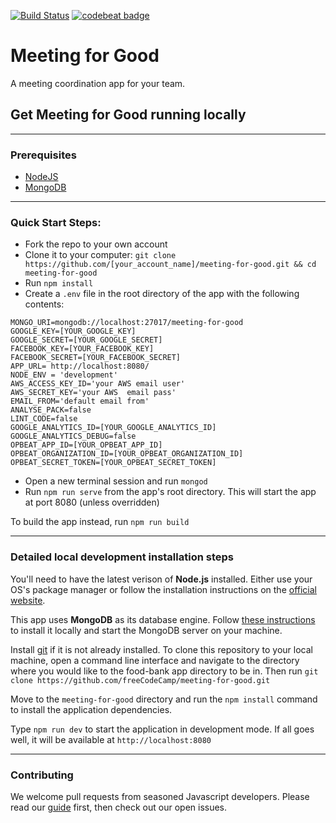 [![Build Status](https://travis-ci.org/freeCodeCamp/meeting-for-good.svg?branch=master)](https://travis-ci.org/freeCodeCamp/meeting-for-good)
[![codebeat badge](https://codebeat.co/assets/svg/badges/A-398b39-669406e9e1b136187b91af587d4092b0160370f271f66a651f444b990c2730e9.svg)](https://codebeat.co/projects/github-com-jrogatis-meeting-for-good-development-70f431f9-1e70-4bab-8318-0d348bab0998)
# Meeting for Good
A meeting coordination app for your team.

## Get Meeting for Good running locally

------------
### Prerequisites
- [NodeJS](https://nodejs.org)
- [MongoDB](https://www.mongodb.org)

------------
### Quick Start Steps:
- Fork the repo to your own account
- Clone it to your computer:
`git clone https://github.com/[your_account_name]/meeting-for-good.git && cd meeting-for-good`
- Run `npm install`
- Create a `.env` file in the root directory of the app with the following contents:
```
MONGO_URI=mongodb://localhost:27017/meeting-for-good
GOOGLE_KEY=[YOUR_GOOGLE_KEY]
GOOGLE_SECRET=[YOUR_GOOGLE_SECRET]
FACEBOOK_KEY=[YOUR_FACEBOOK_KEY]
FACEBOOK_SECRET=[YOUR_FACEBOOK_SECRET]
APP_URL= http://localhost:8080/
NODE_ENV = 'development'
AWS_ACCESS_KEY_ID='your AWS email user'
AWS_SECRET_KEY='your AWS  email pass'
EMAIL_FROM='default email from'
ANALYSE_PACK=false
LINT_CODE=false
GOOGLE_ANALYTICS_ID=[YOUR_GOOGLE_ANALYTICS_ID]
GOOGLE_ANALYTICS_DEBUG=false
OPBEAT_APP_ID=[YOUR_OPBEAT_APP_ID]
OPBEAT_ORGANIZATION_ID=[YOUR_OPBEAT_ORGANIZATION_ID]
OPBEAT_SECRET_TOKEN=[YOUR_OPBEAT_SECRET_TOKEN]
```
- Open a new terminal session and run `mongod`
- Run `npm run serve` from the app's root directory. This will start the app at port 8080 (unless overridden)

To build the app instead, run `npm run build`

------------
### Detailed local development installation steps

You'll need to have the latest verison of **Node.js** installed. Either use your OS's package manager or follow the installation instructions on the [official website](http://nodejs.org).

This app uses **MongoDB** as its database engine. Follow [these instructions](https://docs.mongodb.com/manual/installation/#mongodb-community-edition) to install it locally and start the MongoDB server on your machine.

Install [git](https://git-scm.com/book/en/v2/Getting-Started-Installing-Git) if it is not already installed. To clone this repository to your local machine, open a command line interface and navigate to the directory where you would like to the food-bank app directory to be in. Then run
`git clone https://github.com/freeCodeCamp/meeting-for-good.git`

Move to the `meeting-for-good` directory and run the `npm install` command to install the application dependencies.

Type `npm run dev` to start the application in development mode. If all goes well, it will be available at `http://localhost:8080`

------------
### Contributing

We welcome pull requests from seasoned Javascript developers. Please read our [guide](CONTRIBUTING.md)  first, then check out our open issues.

